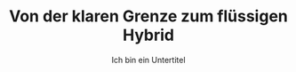 ---
layout: trend
title: Von der klaren Grenze zum flüssigen Hybrid
subtitle: Ich bin ein Untertitel
teaser-img: "editorial.svg"
---
